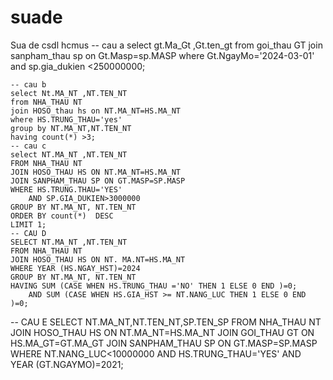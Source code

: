 # suade
Sua de csdl hcmus 
-- cau a
select gt.Ma_Gt ,Gt.ten_gt
from goi_thau GT
join sanpham_thau sp on Gt.Masp=sp.MASP
where Gt.NgayMo='2024-03-01'
	and sp.gia_dukien <250000000;
    
    -- cau b 
    select Nt.MA_NT ,NT.TEN_NT
    from NHA_THAU NT
    join HOSO_thau hs on NT.MA_NT=HS.MA_NT
    where HS.TRUNG_THAU='yes'
    group by NT.MA_NT,NT.TEN_NT
    having count(*) >3; 
    -- cau c 
    select NT.MA_NT ,NT.TEN_NT
    FROM NHA_THAU NT
    JOIN HOSO_THAU HS ON NT.MA_NT=HS.MA_NT
    JOIN SANPHAM_THAU SP ON GT.MASP=SP.MASP
    WHERE HS.TRUNG.THAU='YES'
		AND SP.GIA_DUKIEN>3000000
    GROUP BY NT.MA_NT, NT.TEN_NT
    ORDER BY count(*)  DESC
    LIMIT 1;
    -- CAU D 
    SELECT NT.MA_NT ,NT.TEN_NT
    FROM NHA_THAU NT 
    JOIN HOSO_THAU HS ON NT. MA.NT=HS.MA_NT
    WHERE YEAR (HS.NGAY_HST)=2024
    GROUP BY NT.MA_NT, NT.TEN_NT
    HAVING SUM (CASE WHEN HS.TRUNG_THAU ='NO' THEN 1 ELSE 0 END )=0;
		AND SUM (CASE WHEN HS.GIA_HST >= NT.NANG_LUC THEN 1 ELSE 0 END )=0;
-- CAU E 
SELECT NT.MA_NT,NT.TEN_NT,SP.TEN_SP
FROM NHA_THAU NT
JOIN HOSO_THAU HS ON NT.MA_NT=HS.MA_NT
JOIN GOI_THAU GT ON HS.MA_GT=GT.MA_GT
JOIN SANPHAM_THAU SP ON GT.MASP=SP.MASP
WHERE NT.NANG_LUC<10000000
			AND HS.TRUNG_THAU='YES'
            AND YEAR (GT.NGAYMO)=2021;
